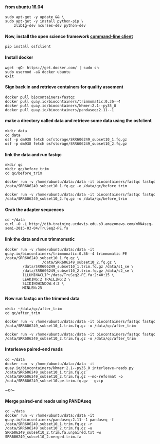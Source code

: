 #### from ubuntu 16.04 
```
sudo apt-get -y update && \
sudo apt-get -y install python-pip \
    zlib1g-dev ncurses-dev python-dev
```
#### Now, install the open science framework [command-line client](http://osfclient.readthedocs.io/en/stable/)
```
pip install osfclient
```

#### Install docker
```
wget -qO- https://get.docker.com/ | sudo sh
sudo usermod -aG docker ubuntu
exit
```

#### Sign back in and retrieve containers for quality assement
```
docker pull biocontainers/fastqc
docker pull quay.io/biocontainers/trimmomatic:0.36--4
docker pull quay.io/biocontainers/khmer:2.1--py35_0
docker pull quay.io/biocontainers/pandaseq:2.11--1
```

#### make a directory called data and retrieve some data using the osfclient 
```
mkdir data
cd data
osf -p dm938 fetch osfstorage/SRR606249_subset10_1.fq.gz
osf -p dm938 fetch osfstorage/SRR606249_subset10_2.fq.gz
```

#### link the data and run fastqc 
```
mkdir qc
mkdir qc/before_trim 
cd qc/before_trim 
```
```
docker run -v /home/ubuntu/data:/data -it biocontainers/fastqc fastqc /data/SRR606249_subset10_1.fq.gz -o /data/qc/before_trim
```
```
docker run -v /home/ubuntu/data:/data -it biocontainers/fastqc fastqc /data/SRR606249_subset10_2.fq.gz -o /data/qc/before_trim
```

#### Grab the adapter sequences
```
cd ~/data
curl -O -L http://dib-training.ucdavis.edu.s3.amazonaws.com/mRNAseq-semi-2015-03-04/TruSeq2-PE.fa
```

#### link the data and run trimmomatic
```
docker run -v /home/ubuntu/data:/data -it quay.io/biocontainers/trimmomatic:0.36--4 trimmomatic PE /data/SRR606249_subset10_1.fq.gz \
                 /data/SRR606249_subset10_2.fq.gz \
        /data/SRR606249_subset10_1.trim.fq.gz /data/s1_se \
        /data/SRR606249_subset10_2.trim.fq.gz /data/s2_se \
        ILLUMINACLIP:/data/TruSeq2-PE.fa:2:40:15 \
        LEADING:2 TRAILING:2 \
        SLIDINGWINDOW:4:2 \
        MINLEN:25
```

#### Now run fastqc on the trimmed data
```
mkdir ~/data/qc/after_trim
cd qc/after_trim
```
```
docker run -v /home/ubuntu/data:/data -it biocontainers/fastqc fastqc /data/SRR606249_subset10_1.trim.fq.gz -o /data/qc/after_trim
```
```
docker run -v /home/ubuntu/data:/data -it biocontainers/fastqc fastqc /data/SRR606249_subset10_2.trim.fq.gz -o /data/qc/after_trim
```

#### Interleave paired-end reads
```
cd ~/data
docker run -v /home/ubuntu/data:/data -it quay.io/biocontainers/khmer:2.1--py35_0 interleave-reads.py /data/SRR606249_subset10_1.trim.fq.gz /data/SRR606249_subset10_2.trim.fq.gz --no-reformat -o /data/SRR606249_subset10.pe.trim.fq.gz --gzip
```
~or~ 

#### Merge paired-end reads using PANDAseq
```
cd ~/data
docker run -v /home/ubuntu/data:/data -it quay.io/biocontainers/pandaseq:2.11--1 pandaseq -f /data/SRR606249_subset10_1.trim.fq.gz -r /data/SRR606249_subset10_2.trim.fq.gz −u SRR606249_subset10_2.trim.fa.unpaired.txt −w SRR606249_subset10_2.merged.trim.fa
```
